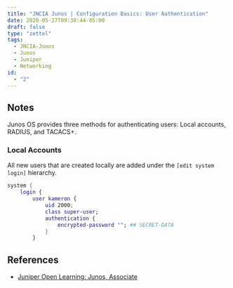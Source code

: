 ```yaml
---
title: "JNCIA Junos | Configuration Basics: User Authentication"
date: 2020-05-27T09:38:44-05:00
draft: false
type: "zettel"
tags:
  - JNCIA-Junos
  - Junos
  - Juniper
  - Networking
id:
  - "2"
---
```

## Notes
Junos OS provides three methods for authenticating users: Local accounts, RADIUS, and TACACS+.

### Local Accounts
All new users that are created locally are added under the `[edit system login]` hierarchy.

```nix
system {
    login {
        user kameron {
            uid 2000;
            class super-user;
            authentication {
                encrypted-password ""; ## SECRET-DATA
            }
        }
```
## References
  * [Juniper Open Learning: Junos, Associate](https://cloud.contentraven.com/junosgenius/learningpath-detail/1004/3/0/1)